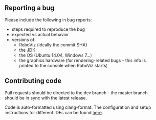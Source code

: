 ## Reporting a bug

Please include the following in bug reports:

- steps required to reproduce the bug
- expected vs actual behavior
- versions of:
  - RoboViz (ideally the commit SHA)
  - the JDK
  - the OS (Ubuntu 14.04, Windows 7...)
  - the graphics hardware (for rendering-related bugs - this info is printed to the console when RoboViz starts)

## Contributing code

Pull requests should be directed to the dev branch - the master branch should be in sync with the latest release.

Code is auto-formatted using clang-format. The configuration and setup instructions for different IDEs can be found [here](https://github.com/hsoautonomy/formatting).
